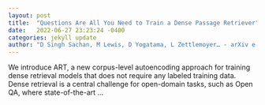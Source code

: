 ```yaml
---
layout: post
title:  "Questions Are All You Need to Train a Dense Passage Retriever"
date:   2022-06-27 23:23:24 -0400
categories: jekyll update
author: "D Singh Sachan, M Lewis, D Yogatama, L Zettlemoyer… - arXiv e-prints, 2022"
---
```

We introduce ART, a new corpus-level autoencoding approach for training dense retrieval models that does not require any labeled training data. Dense retrieval is a central challenge for open-domain tasks, such as Open QA, where state-of-the-art …
